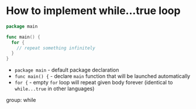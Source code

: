# How to implement while...true loop

```go
package main

func main() {
  for {
    // repeat something infinitely
  }
}

```

- `package main` - default package declaration
- `func main() {` - declare `main` function that will be launched automatically
- `for {` - empty `for` loop will repeat given body forever (identical to `while...true` in other languages)

group: while


